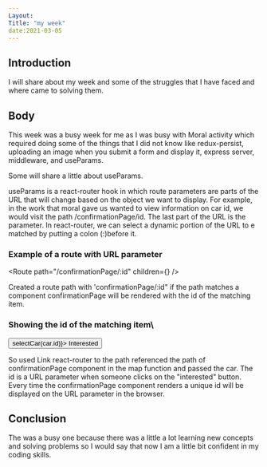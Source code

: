 ```yaml
---
Layout:
Title: "my week"
date:2021-03-05
---
```


## Introduction

I will share about my week and some of the struggles that I have faced and where came to solving them.

## Body

This week was a busy week for me as I was busy with Moral activity which required doing some of the things that I did not know like redux-persist, uploading an image when you submit a form and display it, express server, middleware, and useParams.

Some will share a little about useParams.

useParams is a react-router hook in which route parameters are parts of the URL that will change based on the object we want to display. For example, in the work that moral gave us wanted to view information on car id, we would visit the path /confirmationPage/id. The last part of the URL is the parameter. In react-router, we can select a dynamic portion of the URL to e matched by putting a colon (:)before it.

### Example of a route with URL parameter

<Route path="/confirmationPage/:id" children={<ConfirmationPage />} />

Created a route path with 'confirmationPage/:id" if the path matches a component confirmationPage will be rendered with the id of the matching item.

### Showing the id of the matching item\

 <Link to={`/confirmationPage/${car.id}`}>
    <Button onClick={() => selectCar(car.id)}>
        Interested
    </Button>
</Link>

So used Link react-router to the path referenced the path of confirmationPage component in the map function and passed the car. The id is a URL parameter when someone clicks on the "interested" button. Every time the confirmationPage component renders a unique id will be displayed on the URL parameter in the browser.

## Conclusion

The was a busy one because there was a little a lot learning new concepts and solving problems so I would say that now I am a little bit confident in my coding skills.
